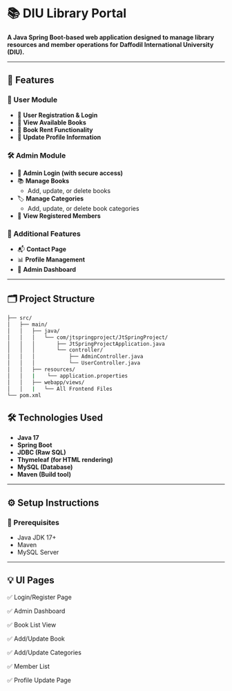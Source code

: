 # 📚 DIU Library Portal

**A Java Spring Boot-based web application designed to manage library resources and member operations for Daffodil International University (DIU).**

---

## 🚀 Features

### 👤 User Module
- 🔐 **User Registration & Login**
- 📖 **View Available Books**
- 🛒 **Book Rent Functionality**
- 📝 **Update Profile Information**

### 🛠️ Admin Module
- 🔐 **Admin Login (with secure access)**
- 📚 **Manage Books**
  - Add, update, or delete books
- 🏷️ **Manage Categories**
  - Add, update, or delete book categories
- 👥 **View Registered Members**

### 📑 Additional Features
- 📬 **Contact Page**
- 📊 **Profile Management**
- 🧾 **Admin Dashboard**

---

## 🗂️ Project Structure
```bash
├── src/
│   ├── main/
│   │   ├── java/
│   │   │   └── com/jtspringproject/JtSpringProject/
│   │   │       ├── JtSpringProjectApplication.java
│   │   │       └── controller/
│   │   │           ├── AdminController.java
│   │   │           └── UserController.java
│   │   ├── resources/
│   │   |    └── application.properties
│   │   ├── webapp/views/
│   │   |   └── All Frontend Files
└── pom.xml

```

## 🛠️ Technologies Used

- **Java 17**
- **Spring Boot**
- **JDBC (Raw SQL)**
- **Thymeleaf (for HTML rendering)**
- **MySQL (Database)**
- **Maven (Build tool)**

---

## ⚙️ Setup Instructions

### 🔧 Prerequisites

- Java JDK 17+
- Maven
- MySQL Server

---

## 💡 UI Pages

✅ Login/Register Page

✅ Admin Dashboard

✅ Book List View

✅ Add/Update Book

✅ Add/Update Categories

✅ Member List

✅ Profile Update Page
